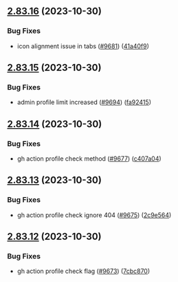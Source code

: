 ## [2.83.16](https://github.com/EddieHubCommunity/BioDrop/compare/v2.83.15...v2.83.16) (2023-10-30)


### Bug Fixes

* icon alignment issue in tabs ([#9681](https://github.com/EddieHubCommunity/BioDrop/issues/9681)) ([41a40f9](https://github.com/EddieHubCommunity/BioDrop/commit/41a40f9ad0ff9baeee286bd0a5d68291d983c39c))



## [2.83.15](https://github.com/EddieHubCommunity/BioDrop/compare/v2.83.14...v2.83.15) (2023-10-30)


### Bug Fixes

* admin profile limit increased ([#9694](https://github.com/EddieHubCommunity/BioDrop/issues/9694)) ([fa92415](https://github.com/EddieHubCommunity/BioDrop/commit/fa92415448015a1c37876ca0f5cefbe1844ab7ec))



## [2.83.14](https://github.com/EddieHubCommunity/BioDrop/compare/v2.83.13...v2.83.14) (2023-10-30)


### Bug Fixes

* gh action profile check method ([#9677](https://github.com/EddieHubCommunity/BioDrop/issues/9677)) ([c407a04](https://github.com/EddieHubCommunity/BioDrop/commit/c407a045adcc8de2f383bc82d529e32c1b06b511))



## [2.83.13](https://github.com/EddieHubCommunity/BioDrop/compare/v2.83.12...v2.83.13) (2023-10-30)


### Bug Fixes

* gh action profile check ignore 404 ([#9675](https://github.com/EddieHubCommunity/BioDrop/issues/9675)) ([2c9e564](https://github.com/EddieHubCommunity/BioDrop/commit/2c9e564927963fc4d8205a27a6c5a6a50e83064a))



## [2.83.12](https://github.com/EddieHubCommunity/BioDrop/compare/v2.83.11...v2.83.12) (2023-10-30)


### Bug Fixes

* gh action profile check flag ([#9673](https://github.com/EddieHubCommunity/BioDrop/issues/9673)) ([7cbc870](https://github.com/EddieHubCommunity/BioDrop/commit/7cbc870a3ee1aea57d5ccf0f50cab9979ce66ee0))



